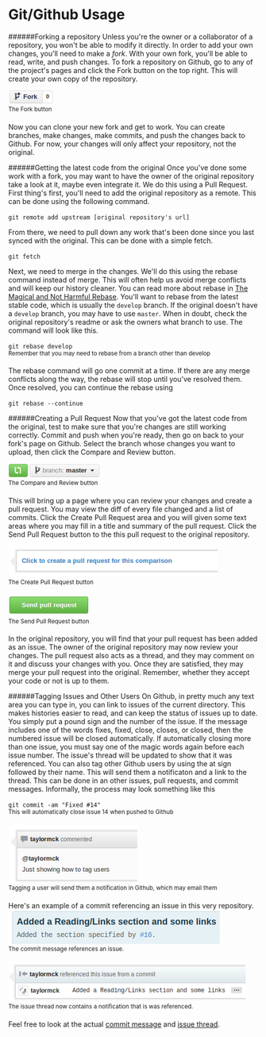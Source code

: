 Git/Github Usage
================
######Forking a repository
Unless you're the owner or a collaborator of a repository,
you won't be able to modify it directly.
In order to add your own changes, you'll need to make a *fork*.
With your own fork, you'll be able to read, write, and push changes.
To fork a repository on Github,
go to any of the project's pages and click the Fork button on the top right.
This will create your own copy of the repository.

![Fork Button](../img/forkButton.png)  
<sup>The Fork button</sup>

Now you can clone your new fork and get to work.
You can create branches, make changes, make commits, and push the changes
back to Github.
For now, your changes will only affect your repository, not the original.

######Getting the latest code from the original
Once you've done some work with a fork,
you may want to have the owner of the original repository take a look at it,
maybe even integrate it.
We do this using a Pull Request.
First thing's first, you'll need to add the original repository as a remote.
This can be done using the following command.

`git remote add upstream [original repository's url]`

From there, we need to pull down any work that's been done since you last
synced with the original.
This can be done with a simple fetch.

`git fetch`

Next, we need to merge in the changes.
We'll do this using the rebase command instead of merge.
This will often help us avoid merge conflicts and will keep our history cleaner.
You can read more about rebase in
[The Magical and Not Harmful Rebase](http://jeffkreeftmeijer.com/2010/the-magical-and-not-harmful-rebase/).
You'll want to rebase from the latest stable code, which is usually the `develop` branch.
If the original doesn't have a `develop` branch, you may have to use `master`.
When in doubt, check the original repository's readme or ask the owners what branch to use.
The command will look like this.

`git rebase develop`  
<sup>Remember that you may need to rebase from a branch other than develop</sup>

The rebase command will go one commit at a time.
If there are any merge conflicts along the way,
the rebase will stop until you've resolved them.
Once resolved, you can continue the rebase using

`git rebase --continue`

######Creating a Pull Request
Now that you've got the latest code from the original,
test to make sure that you're changes are still working correctly.
Commit and push when you're ready,
then go on back to your fork's page on Github.
Select the branch whose changes you want to upload,
then click the Compare and Review button.

![Compare and Review](../img/compareAndReviewButton.png)  
<sup>The Compare and Review button</sup>

This will bring up a page where you can review your changes and create a pull request.
You may view the diff of every file changed and a list of commits.
Click the Create Pull Request area and you will given some text areas where you
may fill in a title and summary of the pull request.
Click the Send Pull Request button to the this pull request to the original repository.

<!-- TODO add createPullRequest and sendPullRequest images -->
![Create Pull Request](../img/createPullRequest.png)  
<sup>The Create Pull Request button</sup>

![Send Pull Request](../img/sendPullRequest.png)  
<sup>The Send Pull Request button</sup>

In the original repository, you will find that your pull request has been added
as an issue.
The owner of the original repository may now review your changes.
The pull request also acts as a thread,
and they may comment on it and discuss your changes with you.
Once they are satisfied, they may merge your pull request into the original.
Remember, whether they accept your code or not is up to them.

######Tagging Issues and Other Users
On Github, in pretty much any text area you can type in, you can link to issues
of the current directory.
This makes histories easier to read, and can keep the status of issues up to date.
You simply put a pound sign and the number of the issue.
If the message includes one of the words fixes, fixed, close, closes, or closed,
then the numbered issue will be closed automatically.
If automatically closing more than one issue, you must say one of the magic words
again before each issue number.
The issue's thread will be updated to show that it was referenced.
You can also tag other Github users by using the at sign followed by their name.
This will send them a notificaton and a link to the thread.
This can be done in an other issues, pull requests, and commit messages.
Informally, the process may look something like this

`git commit -am "Fixed #14"`  
<sup>This will automatically close issue 14 when pushed to Github</sup>

![Tagging Users](../img/userTag.png)  
<sup>Tagging a user will send them a notification in Github, which may email them</sup>

<!-- TODO -->
Here's an example of a commit referencing an issue in this very repository.
![Commit Issue Tag](../img/commitIssueTag.png)  
<sup>The commit message references an issue.</sup>

![Issue Referenced](../img/issueReferenced.png)  
<sup>The issue thread now contains a notification that is was referenced.</sup>

Feel free to look at the actual
[commit message](https://github.com/taylormck/ExampleRepository/commit/569929599ac821a90504e41c18c03d9fe17c4792)
and
[issue thread](https://github.com/taylormck/ExampleRepository/issues/16).
